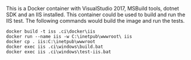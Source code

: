 This is a Docker container with VisualStudio 2017, MSBuild tools, 
dotnet SDK and an IIS installed. 
This container could be used to build and run the IIS test.
The following commands would build the image and run the tests.

```
docker build -t iss .ci\docker\iis
docker run --name iis -w C:\inetpub\wwwroot\ iis
docker cp . iis:C:\inetpub\wwwroot
docker exec iis .ci\windows\build.bat
docker exec iis .ci\windows\test-iis.bat
```